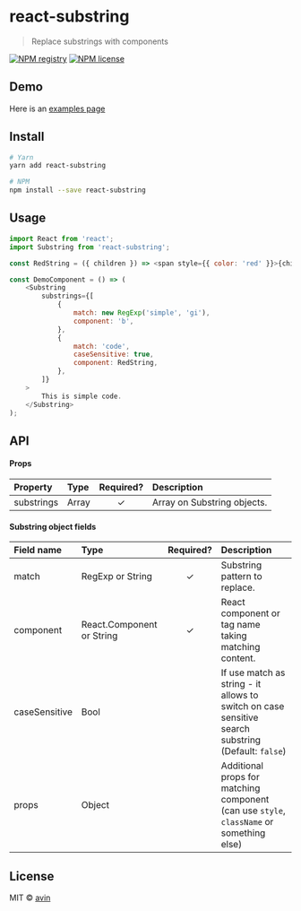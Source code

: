 # react-substring

> Replace substrings with components

[![NPM registry](https://img.shields.io/npm/v/react-substring.svg?style=for-the-badge)](https://yarnpkg.com/en/package/react-substring) [![NPM license](https://img.shields.io/badge/license-mit-red.svg?style=for-the-badge)](LICENSE)

## Demo

Here is an [examples page](https://avin.github.io/react-substring)

## Install

```bash
# Yarn
yarn add react-substring

# NPM
npm install --save react-substring
```

## Usage

```js
import React from 'react';
import Substring from 'react-substring';

const RedString = ({ children }) => <span style={{ color: 'red' }}>{children}</span>;

const DemoComponent = () => (
    <Substring
        substrings={[
            {
                match: new RegExp('simple', 'gi'),
                component: 'b',
            },
            {
                match: 'code',
                caseSensitive: true,
                component: RedString,
            },
        ]}
    >
        This is simple code.
    </Substring>
);
```

## API

#### Props

| Property   | Type             | Required? | Description                 |
| :--------- | :--------------- | :-------: | :-------------------------- |
| substrings | Array<Substring> |     ✓     | Array on Substring objects. |

#### Substring object fields

| Field name    | Type                      | Required? | Description                                                                                        |
| :------------ | :------------------------ | :-------: | :------------------------------------------------------------------------------------------------- |
| match         | RegExp or String          |     ✓     | Substring pattern to replace.                                                                      |
| component     | React.Component or String |     ✓     | React component or tag name taking matching content.                                               |
| caseSensitive | Bool                      |           | If use match as string - it allows to switch on case sensitive search substring (Default: `false`) |
| props         | Object                    |           | Additional props for matching component (can use `style`, `className` or something else)           |

## License

MIT © [avin](https://github.com/avin)
